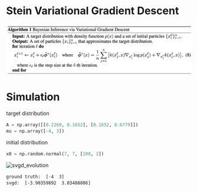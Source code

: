 # Stein Variational Gradient Descent

![](./imgs/algorithm.png)

# Simulation

target distribution

```py
A = np.array([[0.2260, 0.1652], [0.1652, 0.6779]])
mu = np.array([-4, 3])
```

initial distribution

```py
x0 = np.random.normal(7, 7, [100, 2])
```

![svgd_evolution](https://github.com/user-attachments/assets/bb98cef4-2fc5-4167-b5bd-3b8cfb794a7b)

```bash
ground truth:  [-4  3]
svgd:  [-3.90359892  3.03488806]
```
